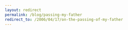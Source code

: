 ```yaml
---
layout: redirect
permalink: /blog/passing-my-father
redirect_to: /2006/04/17/on-the-passing-of-my-father
---
```

